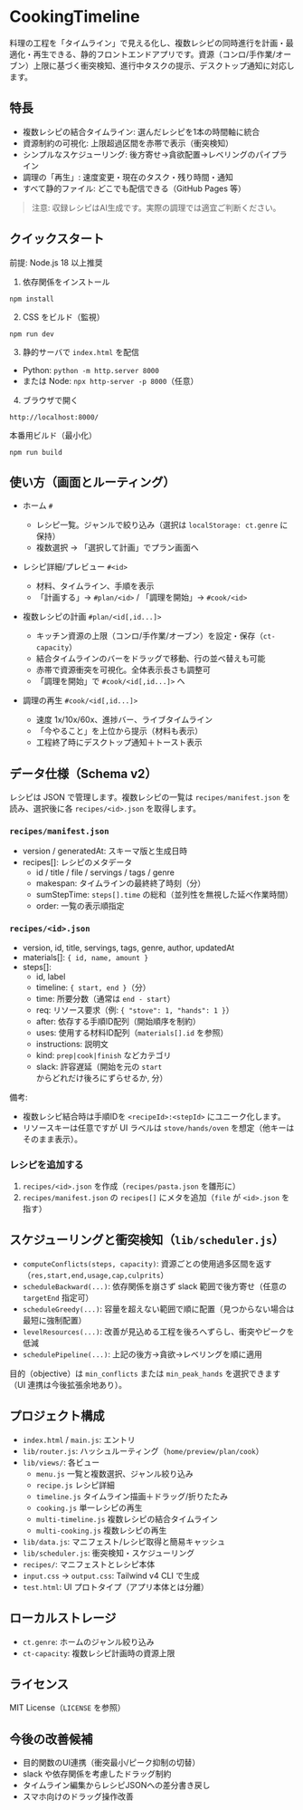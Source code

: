 # CookingTimeline

料理の工程を「タイムライン」で見える化し、複数レシピの同時進行を計画・最適化・再生できる、静的フロントエンドアプリです。資源（コンロ/手作業/オーブン）上限に基づく衝突検知、進行中タスクの提示、デスクトップ通知に対応します。

## 特長

- 複数レシピの結合タイムライン: 選んだレシピを1本の時間軸に統合
- 資源制約の可視化: 上限超過区間を赤帯で表示（衝突検知）
- シンプルなスケジューリング: 後方寄せ→貪欲配置→レベリングのパイプライン
- 調理の「再生」: 速度変更・現在のタスク・残り時間・通知
- すべて静的ファイル: どこでも配信できる（GitHub Pages 等）

> 注意: 収録レシピはAI生成です。実際の調理では適宜ご判断ください。

## クイックスタート

前提: Node.js 18 以上推奨

1) 依存関係をインストール

```
npm install
```

2) CSS をビルド（監視）

```
npm run dev
```

3) 静的サーバで `index.html` を配信

- Python: `python -m http.server 8000`
- または Node: `npx http-server -p 8000`（任意）

4) ブラウザで開く

```
http://localhost:8000/
```

本番用ビルド（最小化）

```
npm run build
```

## 使い方（画面とルーティング）

- ホーム `#`
  - レシピ一覧。ジャンルで絞り込み（選択は `localStorage: ct.genre` に保持）
  - 複数選択 → 「選択して計画」でプラン画面へ

- レシピ詳細/プレビュー `#<id>`
  - 材料、タイムライン、手順を表示
  - 「計画する」→ `#plan/<id>` / 「調理を開始」→ `#cook/<id>`

- 複数レシピの計画 `#plan/<id[,id...]>`
  - キッチン資源の上限（コンロ/手作業/オーブン）を設定・保存（`ct-capacity`）
  - 結合タイムラインのバーをドラッグで移動、行の並べ替えも可能
  - 赤帯で資源衝突を可視化。全体表示長さも調整可
  - 「調理を開始」で `#cook/<id[,id...]>` へ

- 調理の再生 `#cook/<id[,id...]>`
  - 速度 1x/10x/60x、進捗バー、ライブタイムライン
  - 「今やること」を上位から提示（材料も表示）
  - 工程終了時にデスクトップ通知＋トースト表示

## データ仕様（Schema v2）

レシピは JSON で管理します。複数レシピの一覧は `recipes/manifest.json` を読み、選択後に各 `recipes/<id>.json` を取得します。

### `recipes/manifest.json`

- version / generatedAt: スキーマ版と生成日時
- recipes[]: レシピのメタデータ
  - id / title / file / servings / tags / genre
  - makespan: タイムラインの最終終了時刻（分）
  - sumStepTime: `steps[].time` の総和（並列性を無視した延べ作業時間）
  - order: 一覧の表示順指定

### `recipes/<id>.json`

- version, id, title, servings, tags, genre, author, updatedAt
- materials[]: `{ id, name, amount }`
- steps[]:
  - id, label
  - timeline: `{ start, end }`（分）
  - time: 所要分数（通常は `end - start`）
  - req: リソース要求（例: `{ "stove": 1, "hands": 1 }`）
  - after: 依存する手順ID配列（開始順序を制約）
  - uses: 使用する材料ID配列（`materials[].id` を参照）
  - instructions: 説明文
  - kind: `prep|cook|finish` などカテゴリ
  - slack: 許容遅延（開始を元の `start` からどれだけ後ろにずらせるか, 分）

備考:

- 複数レシピ結合時は手順IDを `<recipeId>:<stepId>` にユニーク化します。
- リソースキーは任意ですが UI ラベルは `stove/hands/oven` を想定（他キーはそのまま表示）。

### レシピを追加する

1) `recipes/<id>.json` を作成（`recipes/pasta.json` を雛形に）
2) `recipes/manifest.json` の `recipes[]` にメタを追加（`file` が `<id>.json` を指す）

## スケジューリングと衝突検知（`lib/scheduler.js`）

- `computeConflicts(steps, capacity)`: 資源ごとの使用過多区間を返す（`res,start,end,usage,cap,culprits`）
- `scheduleBackward(...)`: 依存関係を崩さず slack 範囲で後方寄せ（任意の `targetEnd` 指定可）
- `scheduleGreedy(...)`: 容量を超えない範囲で順に配置（見つからない場合は最短に強制配置）
- `levelResources(...)`: 改善が見込める工程を後ろへずらし、衝突やピークを低減
- `schedulePipeline(...)`: 上記の後方→貪欲→レベリングを順に適用

目的（objective）は `min_conflicts` または `min_peak_hands` を選択できます（UI 連携は今後拡張余地あり）。

## プロジェクト構成

- `index.html` / `main.js`: エントリ
- `lib/router.js`: ハッシュルーティング（`home/preview/plan/cook`）
- `lib/views/`: 各ビュー
  - `menu.js` 一覧と複数選択、ジャンル絞り込み
  - `recipe.js` レシピ詳細
  - `timeline.js` タイムライン描画＋ドラッグ/折りたたみ
  - `cooking.js` 単一レシピの再生
  - `multi-timeline.js` 複数レシピの結合タイムライン
  - `multi-cooking.js` 複数レシピの再生
- `lib/data.js`: マニフェスト/レシピ取得と簡易キャッシュ
- `lib/scheduler.js`: 衝突検知・スケジューリング
- `recipes/`: マニフェストとレシピ本体
- `input.css` → `output.css`: Tailwind v4 CLI で生成
- `test.html`: UI プロトタイプ（アプリ本体とは分離）

## ローカルストレージ

- `ct.genre`: ホームのジャンル絞り込み
- `ct-capacity`: 複数レシピ計画時の資源上限

## ライセンス

MIT License（`LICENSE` を参照）

## 今後の改善候補

- 目的関数のUI連携（衝突最小/ピーク抑制の切替）
- slack や依存関係を考慮したドラッグ制約
- タイムライン編集からレシピJSONへの差分書き戻し
- スマホ向けのドラッグ操作改善
